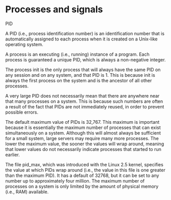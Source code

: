 # Processes and signals

PID

	
A PID (i.e., process identification number) is an identification number that is automatically assigned to each process when it is created on a Unix-like operating system.

A process is an executing (i.e., running) instance of a program. Each process is guaranteed a unique PID, which is always a non-negative integer.

The process init is the only process that will always have the same PID on any session and on any system, and that PID is 1. This is because init is always the first process on the system and is the ancestor of all other processes.

A very large PID does not necessarily mean that there are anywhere near that many processes on a system. This is because such numbers are often a result of the fact that PIDs are not immediately reused, in order to prevent possible errors.

The default maximum value of PIDs is 32,767. This maximum is important because it is essentially the maximum number of processes that can exist simultaneously on a system. Although this will almost always be sufficient for a small system, large servers may require many more processes. The lower the maximum value, the sooner the values will wrap around, meaning that lower values do not necessarily indicate processes that started to run earlier.

The file pid_max, which was introduced with the Linux 2.5 kernel, specifies the value at which PIDs wrap around (i.e., the value in this file is one greater than the maximum PID). It has a default of 32768, but it can be set to any number up to approximately four million. The maximum number of processes on a system is only limited by the amount of physical memory (i.e., RAM) available.